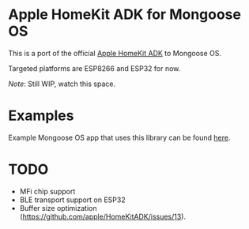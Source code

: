 # Apple HomeKit ADK for Mongoose OS

This is a port of the official [Apple HomeKit ADK](https://github.com/mongoose-os-libs/homekit-adk) to Mongoose OS.

Targeted platforms are ESP8266 and ESP32 for now.

*Note*: Still WIP, watch this space.

# Examples

Example Mongoose OS app that uses this library can be found [here](https://github.com/mongoose-os-apps/example-homekit).

# TODO

 - MFi chip support
 - BLE transport support on ESP32
 - Buffer size optimization (https://github.com/apple/HomeKitADK/issues/13).
